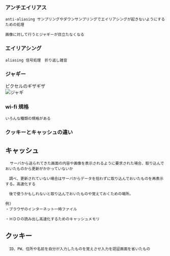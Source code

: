 ### アンチエイリアス

	anti-aliasing サンプリングやダウンサンプリングでエイリアシングが起きないようにするための処理  

	画像に対して行うとジャギーが目立たなくなる  

### エイリアシング
	
	aliasing 信号処理　折り返し雑音 


### ジャギー

ピクセルのギザギザ  
![ジャギ](https://ondemanga.jp/images/aa.gif)
	

### wi-fi 規格

	いろんな種類の規格がある  

### クッキーとキャッシュの違い

## キャッシュ

	  サーバから送られてきた画面の内容や画像を表示されるように要求された場合、取り込んでおいたものから更新がかかっていないか  

	　調べ、更新されていない場合はサーバからデータを拾わずに取り込んでおいたものを再表示する。高速化する  

	　後で使うかもしれないと取り込んでおいたものや覚えておくための場所。

	例)
	・ブラウザのインターネット一時ファイル  

	・ＨＤＤの読み出し高速化するためのキャッシュメモリ  

## クッキー

	　ID、PW、住所や名前を自分が入力したものを覚えさせ入力を認証画面を省いたもの  
　
　
　
